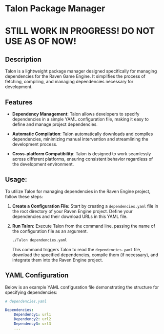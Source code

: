 # Talon Package Manager

# STILL WORK IN PROGRESS! DO NOT USE AS OF NOW!

## Description

Talon is a lightweight package manager designed specifically for managing dependencies for the Raven Game Engine. It simplifies the process of fetching, compiling, and managing dependencies necessary for development.

## Features

- **Dependency Management**: Talon allows developers to specify dependencies in a simple YAML configuration file, making it easy to define and manage project dependencies.
  
- **Automatic Compilation**: Talon automatically downloads and compiles dependencies, minimizing manual intervention and streamlining the development process.
  
<!--- **Efficient Caching**: Talon intelligently caches downloaded packages, optimizing build times and reducing network bandwidth usage during subsequent builds.-->
  
- **Cross-platform Compatibility**: Talon is designed to work seamlessly across different platforms, ensuring consistent behavior regardless of the development environment.

## Usage:

To utilize Talon for managing dependencies in the Raven Engine project, follow these steps:

1. **Create a Configuration File:** Start by creating a `dependencies.yaml` file in the root directory of your Raven Engine project. Define your dependencies and their download URLs in this YAML file.

2. **Run Talon:** Execute Talon from the command line, passing the name of the configuration file as an argument.

   ```bash
   ./Talon dependencies.yaml
   ```

   This command triggers Talon to read the `dependencies.yaml` file, download the specified dependencies, compile them (if necessary), and integrate them into the Raven Engine project.

## YAML Configuration

Below is an example YAML configuration file demonstrating the structure for specifying dependencies:

```yaml
# dependencies.yaml

Dependencies:
    Dependency1: url1
    Dependency2: url2
    Dependency3: url3
    ...
```

